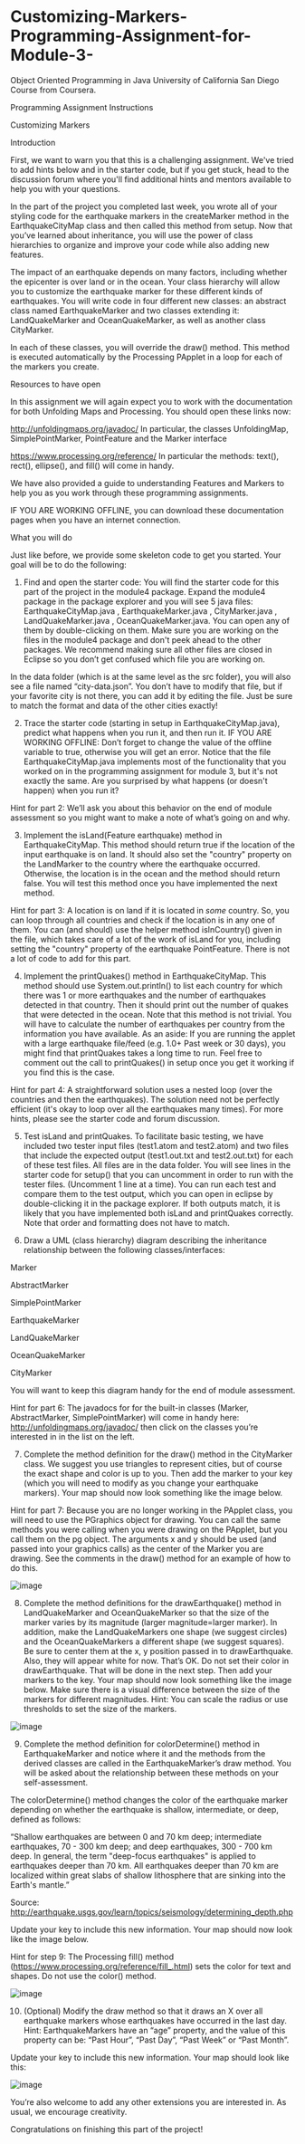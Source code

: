 # Customizing-Markers-Programming-Assignment-for-Module-3-
Object Oriented Programming in Java University of California San Diego Course from Coursera.

Programming Assignment Instructions

Customizing Markers

Introduction

First, we want to warn you that this is a challenging assignment.  We've tried to add hints below and in the starter code, but if you get stuck, head to the discussion forum where you'll find additional hints and mentors available to help you with your questions.

In the part of the project you completed last week, you wrote all of your styling code for the earthquake markers in the createMarker method in the EarthquakeCityMap class and then called this method from setup.  Now that you’ve learned about inheritance, you will use the power of class hierarchies to organize and improve your code while also adding new features.

The impact of an earthquake depends on many factors, including whether the epicenter is over land or in the ocean. Your class hierarchy will allow you to customize the earthquake marker for these different kinds of earthquakes.  You will write code in four different new classes: an abstract class named EarthquakeMarker and two classes extending it: LandQuakeMarker and OceanQuakeMarker, as well as another class CityMarker.

In each of these classes, you will override the draw() method.  This method is executed automatically by the Processing PApplet in a loop for each of the markers you create. 

Resources to have open

In this assignment we will again expect you to work with the documentation for both Unfolding Maps and Processing.  You should open these links now:

http://unfoldingmaps.org/javadoc/  In particular, the classes UnfoldingMap, SimplePointMarker, PointFeature and the Marker interface

https://www.processing.org/reference/ In particular the methods: text(), rect(), ellipse(), and fill() will come in handy. 

We have also provided a guide to understanding Features and Markers to help you as you work through these programming assignments.  

IF YOU ARE WORKING OFFLINE, you can download these documentation pages when you have an internet connection.

What you will do

Just like before, we provide some skeleton code to get you started.  Your goal will be to do the following:

1. Find and open the starter code: You will find the starter code for this part of the project in the module4 package.  Expand the module4 package in the package explorer and you will see 5 java files: EarthquakeCityMap.java , EarthquakeMarker.java , CityMarker.java , LandQuakeMarker.java , OceanQuakeMarker.java.  You can open any of them by double-clicking on them.   Make sure you are working on the files in the module4 package and don't peek ahead to the other packages.  We recommend making sure all other files are closed in Eclipse so you don’t get confused which file you are working on. 

In the data folder (which is at the same level as the src folder), you will also see a file named “city-data.json”.  You don’t have to modify that file, but if your favorite city is not there, you can add it by editing the file.  Just be sure to match the format and data of the other cities exactly!

2. Trace the starter code (starting in setup in EarthquakeCityMap.java), predict what happens when you run it, and then run it.  IF YOU ARE WORKING OFFLINE: Don’t forget to change the value of the offline variable to true, otherwise you will get an error.  Notice that the file EarthquakeCityMap.java implements most of the functionality that you worked on in the programming assignment for module 3, but it's not exactly the same.  Are you surprised by what happens (or doesn't happen) when you run it? 

Hint for part 2: We’ll ask you about this behavior on the end of module assessment so you might want to make a note of what’s going on and why.

3. Implement the isLand(Feature earthquake) method in EarthquakeCityMap.  This method should return true if the location of the input earthquake is on land.  It should also set the "country" property on the LandMarker to the country where the earthquake occurred.  Otherwise, the location is in the ocean and the method should return false.   You will test this method once you have implemented the next method.

Hint for part 3: A location is on land if it is located in *some* country.  So, you can loop through all countries and check if the location is in any one of them.  You can (and should) use the helper method isInCountry() given in the file, which takes care of a lot of the work of isLand for you, including setting the "country" property of the earthquake PointFeature.  There is not a lot of code to add for this part.

4. Implement the printQuakes() method in EarthquakeCityMap.  This method should use System.out.println() to list each country for which there was 1 or more earthquakes and the number of earthquakes detected in that country.  Then it should print out the number of quakes that were detected in the ocean.  Note that this method is not trivial.  You will have to calculate the number of earthquakes per country from the information you have available.  As an aside: If you are running the applet with a large earthquake file/feed (e.g. 1.0+ Past week or 30 days), you might find that printQuakes takes a long time to run.  Feel free to comment out the call to printQuakes() in setup once you get it working if you find this is the case.

Hint for part 4: A straightforward solution uses a nested loop (over the countries and then the earthquakes).  The solution need not be perfectly efficient (it's okay to loop over all the earthquakes many times).  For more hints, please see the starter code and  forum discussion.

5. Test isLand and printQuakes.  To facilitate basic testing, we have included two tester input files (test1.atom and test2.atom) and two files that include the expected output (test1.out.txt and test2.out.txt) for each of these test files.  All files are in the data folder.  You will see lines in the starter code for setup() that you can uncomment in order to run with the tester files.  (Uncomment 1 line at a time).  You can run each test and compare them to the test output, which you can open in eclipse by double-clicking it in the package explorer.     If both outputs match, it is likely that you have implemented both isLand and printQuakes correctly.  Note that order and formatting does not have to match. 

6. Draw a UML (class hierarchy) diagram describing the inheritance relationship between the following classes/interfaces:

Marker

AbstractMarker

SimplePointMarker

EarthquakeMarker

LandQuakeMarker

OceanQuakeMarker

CityMarker

You will want to keep this diagram handy for the end of module assessment.  

Hint for part 6: The javadocs for for the built-in classes (Marker, AbstractMarker, SimplePointMarker) will come in handy here: http://unfoldingmaps.org/javadoc/  then click on the classes you’re interested in in the list on the left. 

7. Complete the method definition for the draw() method in the CityMarker class.  We suggest you use triangles to represent cities, but of course the exact shape and color is up to you. Then add the marker to your key (which you will need to modify as you change your earthquake markers).  Your map should now look something like the image below.

  Hint for part 7: Because you are no longer working in the PApplet class, you will need to use the PGraphics object for drawing. You can call the same methods you were calling when you were drawing on the PApplet, but you call them on the pg object. The arguments x and y should be used (and passed into your graphics calls) as the center of the Marker you are drawing. See the comments in the draw() method for an example of how to do this.  
  
  ![image](https://user-images.githubusercontent.com/66659379/196689963-0bd6305f-8322-4fd7-8339-a26b1986e59b.png)

8. Complete the method definitions for the drawEarthquake() method in LandQuakeMarker and OceanQuakeMarker so that the size of the marker varies by its magnitude (larger magnitude=larger marker).   In addition, make the LandQuakeMarkers one shape (we suggest circles) and the OceanQuakeMarkers a different shape (we suggest squares).  Be sure to center them at the x, y position passed in to drawEarthquake.  Also, they will appear white for now.  That’s OK.  Do not set their color in drawEarthquake.  That will be done in the next step.  Then add your markers to the key.  Your map should now look something like the image below.  Make sure there is a visual difference between the size of the markers for different magnitudes. Hint: You can scale the radius or use thresholds to set the size of the markers.

![image](https://user-images.githubusercontent.com/66659379/196690039-8e636e39-cd09-4fe1-80fb-252022af4366.png)

9. Complete the method definition for colorDetermine() method in EarthquakeMarker and notice where it and the methods from the derived classes are called in the EarthquakeMarker’s draw method.  You will be asked about the relationship between these methods on your self-assessment. 

The colorDetermine() method changes the color of the earthquake marker depending on whether the earthquake is shallow, intermediate, or deep, defined as follows:

“Shallow earthquakes are between 0 and 70 km deep; intermediate earthquakes, 70 - 300 km deep; and deep earthquakes, 300 - 700 km deep. In general, the term "deep-focus earthquakes" is applied to earthquakes deeper than 70 km. All earthquakes deeper than 70 km are localized within great slabs of shallow lithosphere that are sinking into the Earth's mantle.”

Source: http://earthquake.usgs.gov/learn/topics/seismology/determining_depth.php

Update your key to include this new information.  Your map should now look like the image below.

Hint for step 9: The Processing fill() method (https://www.processing.org/reference/fill_.html) sets the color for text and shapes.  Do not use the color() method.

![image](https://user-images.githubusercontent.com/66659379/196690148-c57c3a4c-4368-4053-87e0-ad5ea3b45b8b.png)

10. (Optional) Modify the draw method so that it draws an X over all earthquake markers whose earthquakes have occurred in the last day.  Hint: EarthquakeMarkers have an “age” property, and the value of this property can be: “Past Hour”, “Past Day”, “Past Week” or “Past Month”.  

Update your key to include this new information.  Your map should look like this:

![image](https://user-images.githubusercontent.com/66659379/196690193-25f42777-2708-4665-b27e-a65d22778ef3.png)

You’re also welcome to add any other extensions you are interested in.  As usual, we encourage creativity.

Congratulations on finishing this part of the project!  
